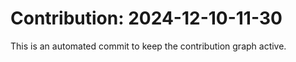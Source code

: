 # Contribution: 2024-12-10-11-30
This is an automated commit to keep the contribution graph active.
